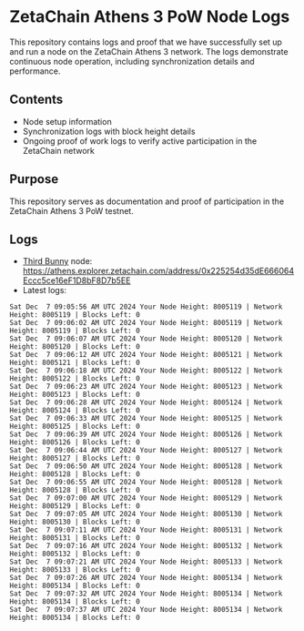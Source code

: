 # ZetaChain Athens 3 PoW Node Logs
This repository contains logs and proof that we have successfully set up and run a node on the ZetaChain Athens 3 network. The logs demonstrate continuous node operation, including synchronization details and performance.

## Contents
- Node setup information
- Synchronization logs with block height details
- Ongoing proof of work logs to verify active participation in the ZetaChain network

## Purpose
This repository serves as documentation and proof of participation in the ZetaChain Athens 3 PoW testnet.

## Logs

- [Third Bunny](https://thirdbunny.xyz/) node: https://athens.explorer.zetachain.com/address/0x225254d35dE666064Eccc5ce16eF1D8bF8D7b5EE
- Latest logs:
```
Sat Dec  7 09:05:56 AM UTC 2024 Your Node Height: 8005119 | Network Height: 8005119 | Blocks Left: 0
Sat Dec  7 09:06:02 AM UTC 2024 Your Node Height: 8005119 | Network Height: 8005119 | Blocks Left: 0
Sat Dec  7 09:06:07 AM UTC 2024 Your Node Height: 8005120 | Network Height: 8005120 | Blocks Left: 0
Sat Dec  7 09:06:12 AM UTC 2024 Your Node Height: 8005121 | Network Height: 8005121 | Blocks Left: 0
Sat Dec  7 09:06:18 AM UTC 2024 Your Node Height: 8005122 | Network Height: 8005122 | Blocks Left: 0
Sat Dec  7 09:06:23 AM UTC 2024 Your Node Height: 8005123 | Network Height: 8005123 | Blocks Left: 0
Sat Dec  7 09:06:28 AM UTC 2024 Your Node Height: 8005124 | Network Height: 8005124 | Blocks Left: 0
Sat Dec  7 09:06:33 AM UTC 2024 Your Node Height: 8005125 | Network Height: 8005125 | Blocks Left: 0
Sat Dec  7 09:06:39 AM UTC 2024 Your Node Height: 8005126 | Network Height: 8005126 | Blocks Left: 0
Sat Dec  7 09:06:44 AM UTC 2024 Your Node Height: 8005127 | Network Height: 8005127 | Blocks Left: 0
Sat Dec  7 09:06:50 AM UTC 2024 Your Node Height: 8005128 | Network Height: 8005128 | Blocks Left: 0
Sat Dec  7 09:06:55 AM UTC 2024 Your Node Height: 8005128 | Network Height: 8005128 | Blocks Left: 0
Sat Dec  7 09:07:00 AM UTC 2024 Your Node Height: 8005129 | Network Height: 8005129 | Blocks Left: 0
Sat Dec  7 09:07:05 AM UTC 2024 Your Node Height: 8005130 | Network Height: 8005130 | Blocks Left: 0
Sat Dec  7 09:07:11 AM UTC 2024 Your Node Height: 8005131 | Network Height: 8005131 | Blocks Left: 0
Sat Dec  7 09:07:16 AM UTC 2024 Your Node Height: 8005132 | Network Height: 8005132 | Blocks Left: 0
Sat Dec  7 09:07:21 AM UTC 2024 Your Node Height: 8005133 | Network Height: 8005133 | Blocks Left: 0
Sat Dec  7 09:07:26 AM UTC 2024 Your Node Height: 8005134 | Network Height: 8005134 | Blocks Left: 0
Sat Dec  7 09:07:32 AM UTC 2024 Your Node Height: 8005134 | Network Height: 8005134 | Blocks Left: 0
Sat Dec  7 09:07:37 AM UTC 2024 Your Node Height: 8005134 | Network Height: 8005134 | Blocks Left: 0
```
